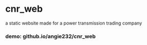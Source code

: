 # cnr_web
a static website made for a power transmission trading company
### demo: github.io/angie232/cnr_web
